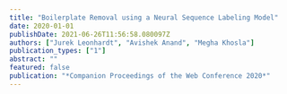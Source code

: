 ```yaml
---
title: "Boilerplate Removal using a Neural Sequence Labeling Model"
date: 2020-01-01
publishDate: 2021-06-26T11:56:58.080097Z
authors: ["Jurek Leonhardt", "Avishek Anand", "Megha Khosla"]
publication_types: ["1"]
abstract: ""
featured: false
publication: "*Companion Proceedings of the Web Conference 2020*"
---
```


